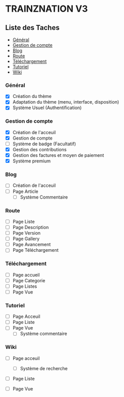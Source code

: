 # TRAINZNATION V3

## Liste des Taches

- [Général](#general)
- [Gestion de compte](#account)
- [Blog](#blog)
- [Route](#route)
- [Téléchargement](#download)
- [Tutoriel](#tutoriel)
- [Wiki](#wiki)

### Général <a id='general'></a>

- [x] Création du thème
- [x] Adaptation du thème (menu, interface, disposition)
- [x] Système Usuel (Authentification)

### Gestion de compte <a id='account'></a>

- [x] Création de l'acceuil
- [x] Gestion de compte
- [ ] Système de badge (Facultatif)
- [x] Gestion des contributions
- [x] Gestion des factures et moyen de paiement
- [x] Système premium

### Blog <a id='blog'></a>

- [ ] Création de l'acceuil
- [ ] Page Article
    - [ ] Système Commentaire
    
### Route <a id='route'></a>

- [ ] Page Liste   
- [ ] Page Description   
- [ ] Page Version   
- [ ] Page Gallery  
- [ ] Page Avancement  
- [ ] Page Téléchargement

### Téléchargement <a id='download'></a>

- [ ] Page accueil
- [ ] Page Categorie
- [ ] Page Listes
- [ ] Page Vue

### Tutoriel <a id='tutoriel'></a>

- [ ] Page Acceuil
- [ ] Page Liste
- [ ] Page Vue
    - [ ] Système commentaire
    
### Wiki <a id='wiki'></a>

- [ ] Page acceuil
    - [ ] Système de recherche
- [ ] Page Liste        
- [ ] Page Vue        

  
